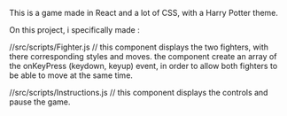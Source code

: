 This is a game made in React and a lot of CSS, with a Harry Potter theme.

On this project, i specifically made : 

//src/scripts/Fighter.js // this component displays the two fighters, with there corresponding styles and moves.
the component create an array of the onKeyPress (keydown, keyup) event, in order to allow both fighters to be
able to move at the same time.

//src/scripts/Instructions.js // this component displays the controls and pause the game.
